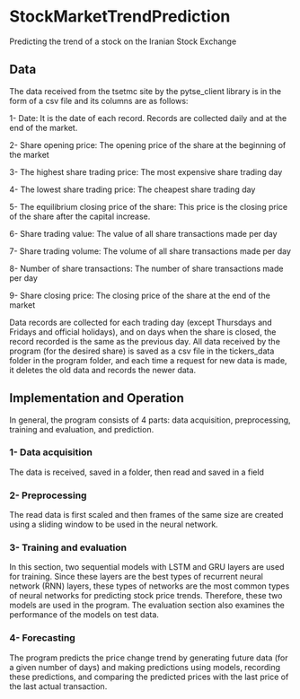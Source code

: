 # StockMarketTrendPrediction

Predicting the trend of a stock on the Iranian Stock Exchange

## Data

The data received from the tsetmc site by the pytse_client library is in the form of a csv file and its columns are as follows:

1- Date: It is the date of each record. Records are collected daily and at the end of the market.

2- Share opening price: The opening price of the share at the beginning of the market

3- The highest share trading price: The most expensive share trading day

4- The lowest share trading price: The cheapest share trading day

5- The equilibrium closing price of the share: This price is the closing price of the share after the capital increase.

6- Share trading value: The value of all share transactions made per day

7- Share trading volume: The volume of all share transactions made per day

8- Number of share transactions: The number of share transactions made per day

9- Share closing price: The closing price of the share at the end of the market

Data records are collected for each trading day (except Thursdays and Fridays and official holidays), and on days when the share is closed, the record recorded is the same as the previous day. All data received by the program (for the desired share) is saved as a csv file in the tickers_data folder in the program folder, and each time a request for new data is made, it deletes the old data and records the newer data.

## Implementation and Operation

In general, the program consists of 4 parts: data acquisition, preprocessing, training and evaluation, and prediction.

### 1- Data acquisition
The data is received, saved in a folder, then read and saved in a field

### 2- Preprocessing
The read data is first scaled and then frames of the same size are created using a sliding window to be used in the neural network.

### 3- Training and evaluation
In this section, two sequential models with LSTM and GRU layers are used for training. Since these layers are the best types of recurrent neural network (RNN) layers, these types of networks are the most common types of neural networks for predicting stock price trends. Therefore, these two models are used in the program. The evaluation section also examines the performance of the models on test data.

### 4- Forecasting
The program predicts the price change trend by generating future data (for a given number of days) and making predictions using models, recording these predictions, and comparing the predicted prices with the last price of the last actual transaction.
